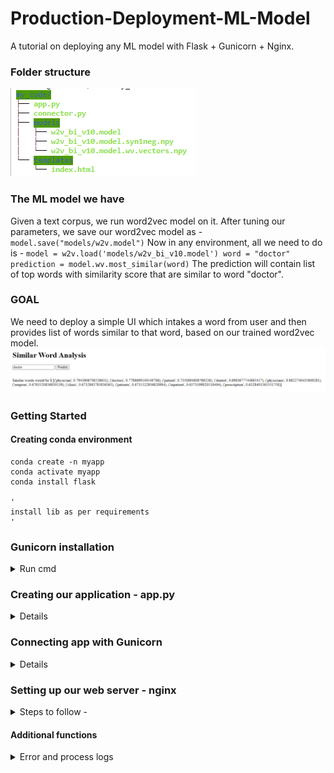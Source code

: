 # Production-Deployment-ML-Model
A tutorial on deploying any ML model with Flask + Gunicorn + Nginx.

### Folder structure ###
![](others/my_code_LIGHT.png)

### The ML model we have ###
Given a text corpus, we run word2vec model on it. After tuning our parameters, we save our word2vec model as -
              `model.save("models/w2v.model")`
Now in any environment, all we need to do is - 
    ```
    model = w2v.load('models/w2v_bi_v10.model')
    word = "doctor"
    prediction = model.wv.most_similar(word)
    ```
 The prediction will contain list of top words with similarity score that are similar to word "doctor".
 
 ### GOAL ###
 We need to deploy a simple UI which intakes a word from user and then provides list of words similar to that word, based on our trained word2vec model.
 ![This is what we want](others/UI.png)

### Getting Started ###

#### Creating conda environment ####
```
conda create -n myapp
conda activate myapp
conda install flask

'
install lib as per requirements
'
```

### Gunicorn installation ###
<details><summary> Run cmd </summary>

`pip install gunicorn` <br/>
Note make sure to run this command while inside env as it can cause compatibility issues.
</details>
  
### Creating our application - app.py ###
<details>

Flask API will receive user input in form of `request.form["word"]`  through UI or API calls, computes the similar words to input based on our saved model and returns it.
In `app.run(debug=True,host='0.0.0.0')` we can change the host as well as port number at which it gets deployed. Follow [this](https://www.codewithharry.com/blogpost/flask-cheatsheet) cheat-sheet for flask commands.
> python app.py
  >> Now our application running successfully on machine_ip:port(by default 5000), go to url http://localhost:5000.

Note: templates/index.html - This folder contains the HTML template to allow user to enter any word and displays the predictions. 
<br/>
Flask server is a development server i.e meant to test locally only. We need to create client-server framework to handle user requests. For this, we need a WSGI and a web server i.e we have - 
* Flask:python framework for web application
* Gunicorn : Application server to handle client request
* Nginx: Web server
</details>

### Connecting app with Gunicorn ###
<details>
  
So far, we have completed our local deployment with Flask. Now will connect/map our flask application and gunicorn server via `connector.py`. <br/>
``` gunicorn --bind :5000 connector:app ```  <br/>
This will run gunicorn server by providing connector file and application module name. Application still runs on same url but now the client request gets handled by the app server - Gunicorn.

<br/>
Before running nginx, we need to setup gunincorn such that it can be started by systemd. This is requirement of nginx. 

- [ ] Edit service file - sudo vi /etc/systemd/system/myapp.service
* Working directory - the root folder path
* Environment - conda env path, can be found via command `conda env list`
* ExecStart - \<path of gunciron in your env\>  --workers 3  --bind unix:myapp.sock -m 007 connector:app
  <br/>  Notice how this gunicorn cmd is different from earlier. Now, we bind it to a unix socket i.e myapp.sock
- [ ]  To start the gunicorn service, we run following commands - 
  ```
          sudo systemctl start myapp
          sudo systemctl enable myapp
          sudo systemctl status myapp
  ```
 - [ ]  This creates **myapp.sock** in your root folder. **NOTE:** change the permission of this file to 777 so that its accessible to nginx. You might need to change the folder permission access as well, because we see in nginx setuo that its start from root folder("/") and then moves to our unix socket **"myapp.sock"**, we need to make sure nginx has permission to do so.
  
  </details>
  
  
### Setting up our web server - nginx ###
<details> <summary> Steps to follow - </summary>
  
- [ ] To install nginx, follow the steps mentioned in [Installing nginx on Ubuntu.](https://www.digitalocean.com/community/tutorials/how-to-install-nginx-on-ubuntu-18-04)
You can install it outside environment as well.
- [ ] sudo usermod ubuntu -g www-data
   - [ ] the user here is ubuntu and group is www-data. Change accordingly.
- [ ] Create nginx configuration file - `sudo vi /etc/nginx/sites-available/myapp`
- [ ] Create a symlink between /etc/nginx/sites-available and /etc/nginx/sites-enabled <br/>
   ```sudo ln -s /etc/nginx/sites-available/myapp /etc/nginx/sites-enabled``` <br/>
  To check if the linkage is successful, run `ls-ln`. If there is already symlink and you need to ovewrite then instead of passing `-s` , pass `-sf` as argument.
- [ ] `sudo nginx -t` Checks any syntax errors in configuration file: nginx.conf
- [ ] Start the application -
       <br/> ```sudo systemctl start nginx```<br/>
      Application will be running at http://localhost:5000
</details>

#### Additional functions
<details> <summary> Error and process logs </summary>
  
 * sudo less /var/log/nginx/error.log: checks the Nginx error logs.
 * sudo less /var/log/nginx/access.log: checks the Nginx access logs.
 * sudo journalctl -u nginx: checks the Nginx process logs.
 * sudo journalctl -u myapp: checks your Flask app’s Gunicorn logs.
  
</details>
